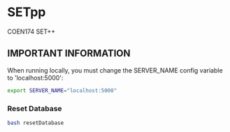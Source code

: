 # SETpp
COEN174 SET++

## IMPORTANT INFORMATION ##
When running locally, you must change the SERVER_NAME config variable to 'localhost:5000':
```bash
export SERVER_NAME="localhost:5000"
```

### Reset Database ###
```bash
bash resetDatabase
```
